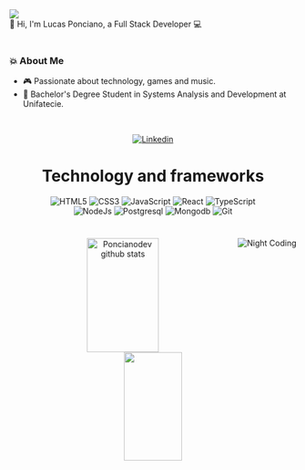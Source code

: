 <img src="https://komarev.com/ghpvc/?username=poncianodev&color=blueviolet&style=flat">

<br>
👋 Hi, I'm Lucas Ponciano, a Full Stack Developer 💻

 <br>
 <br>

### 💥  About Me
  
- 🎮 Passionate about technology, games and music.
- 📖 Bachelor's Degree Student in Systems Analysis and Development at Unifatecie.
 
 <br>

<div align="center">


[![Linkedin](https://img.shields.io/badge/LinkedIn-0077B5?style=for-the-badge&logo=linkedin&logoColor=white)](https://www.linkedin.com/in/alireza-javadii)

<h1></h1>

<h1>Technology and frameworks</h1>

<div style="display: inline_block">
<img alt="HTML5" src="https://img.shields.io/badge/html5%20-%23E34F26.svg?&style=for-the-badge&logo=html5&logoColor=white"/>
<img alt="CSS3" src="https://img.shields.io/badge/css3%20-%231572B6.svg?&style=for-the-badge&logo=css3&logoColor=white"/>
<img align="align" alt="JavaScript" src="https://img.shields.io/badge/JavaScript-F7DF1E?style=for-the-badge&logo=javascript&logoColor=black"/>
<img align="align" alt="React" src="https://img.shields.io/badge/React-61DAFB?style=for-the-badge&logo=react&logoColor=black"/>
<img align="align" alt="TypeScript" src="https://img.shields.io/badge/TypeScript-3178C6?style=for-the-badge&logo=typescript&logoColor=white"/>
</div>
<div style="display: inline_block">
<img align="align" alt="NodeJs" src="https://img.shields.io/badge/node.js-339933?style=for-the-badge&logo=Node.js&logoColor=white"/>
<img align="align" alt="Postgresql" src="https://img.shields.io/badge/postgresql-4169e1?style=for-the-badge&logo=postgresql&logoColor=white"/>
<img align="align" alt="Mongodb" src="https://img.shields.io/badge/-MongoDB-13aa52?style=for-the-badge&logo=mongodb&logoColor=white"/>
<img alt="Git" src="https://img.shields.io/badge/git%20-%23F05033.svg?&style=for-the-badge&logo=git&logoColor=white"/>
 </div>
<h1></h1> 

 
<img alt="Night Coding" src="https://alirezajawadi.ir/Night-Coding.gif" align="right"/>

<div align="center">  
  <img width="50%" height="200px" src="https://github-readme-stats.vercel.app/api?username=poncianodev&show_icons=true&count_private=true&hide_border=true&title_color=ff91a4&icon_color=ff91a4&text_color=c9d1d9&bg_color=0d1117" alt="Poncianodev github stats" /> 
  <img width="45%" height="190px" src="https://github-readme-stats.vercel.app/api/top-langs/?username=poncianodev&layout=compact&hide_border=true&title_color=ff91a4&text_color=ff91a4&bg_color=0d1117" />
</div>


